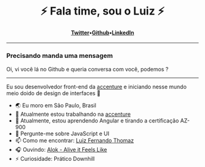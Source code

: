<h1 align="center">⚡️ Fala time, sou o Luiz ⚡️</h1>
<h4 align="center"><a href="https://twitter.com/lftho">Twitter</a>&bull;<a href="https://github.com/Lftho">Github</a>&bull;<a href="https://www.linkedin.com/in/lftho/">LinkedIn</a></h4>

---

### Precisando manda uma mensagem <!-- From -->

<!-- Message -->

Oi, vi você lá no Github e queria conversa com você, podemos ?

---

Eu sou desenvolvedor front-end da [accenture](https://www.accenture.com/br-pt) e iniciando nesse mundo meio doido de design de interfaces 🏰

- 🌏 Eu moro em São Paulo, Brasil
- 🔭 Atualmente estou trabalhando na [accenture](https://www.accenture.com/br-pt)
- 🌱 Atualmente, estou aprendendo Angular e tirando a certificação AZ-900
- 💬 Pergunte-me sobre JavaScript e UI
- 📫 Como me encontrar: [Luiz Fernando Thomaz](https://www.linkedin.com/in/lftho)
- 🎧 Ouvindo: [Alok - Alive it Feels Like](https://www.youtube.com/watch?v=Xv-jqVmSRYw&list=RDXv-jqVmSRYw&start_radio=1)
- ⚡ Curiosidade: Prático Downhill
